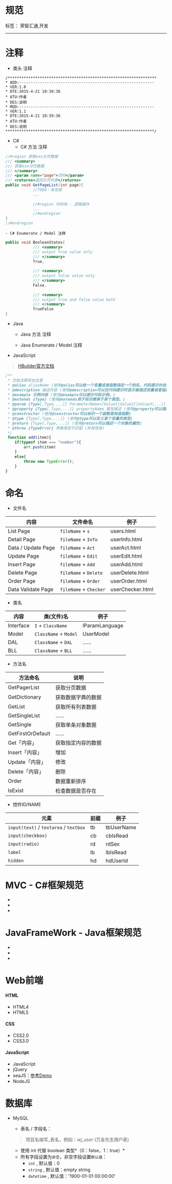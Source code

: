 # 规范

标签： 荣智汇通,开发

---

# 注释

- 类头 注释

```
/*****************************************************************
* ADD:-----------------------------------------------------------
* VER:1.0
* DTE:2015-4-21 10:39:36
* ATU:作者
* DES:说明
* MOD:-----------------------------------------------------------
* VER:1.1
* DTE:2015-4-21 10:39:36
* ATU:作者
* DES:说明
*****************************************************************/
```
- C#
    - C# 方法 注释
``` csharp
//#region 获取xxx分页数据
/// <summary>
/// 获取xxx分页数据
/// </summary>
/// <param name="page">页码</param>
/// <returns>返回分页列表</returns>
public void GetPageList(int page){
            //TODO：未完成
            ...
        
            //#region 代码块 - 逻辑操作
            ...
            //#endregion
}
//#endregion
```
    - C# Enumerate / Model 注释
``` csharp
public void BooleanStates{
            /// <summary>
            /// output true value only
            /// </summary>
            True,
            
            /// <summary>
            /// output false value only
            /// </summary>
            False,
            
            /// <summary>
            /// output true and false value both
            /// </summary>
            TrueFalse
}
```

- Java
    - Java 方法 注释
    
    - Java Enumerate / Model 注释

- JavaScript
> [HBuilder官方文档](http://ask.dcloud.net.cn/article/129)

``` javascript
/**
 * 文档注释写在这里
 * @alias aliasName (使用@alias可以给一个变量或者函数指定一个别名，代码提示时会提示该别名)
 * @description 描述内容 (使用@description可以在代码提示时显示被描述变量或者函数的描述信息。)
 * @example 示例内容 (使用@example可以提示代码示例。)
 * @extends {Type} (使用@extends用于标识继承于某个类型。)
 * @param {Type[,Type,...]} ParameterName=[Value1|Value2[|Value3|...]] 参数描述 (使用@param可以描述一个函数的参数以及参数类型，HBuilder扩展了参数值域的写法（目前只支持字符串值域）)
 * @property {Type[,Type,...]} propertyName 属性描述 (使用@property可以描述一个对象的属性)
 * @constructor (使用@constructor可以标识一个函数是构造函数)
 * @type {Type[,Type,...]} (使用@type可以定义某个变量的类型)
 * @return {Type[,Type,...]} (使用@return可以描述一个对象的属性)
 * @throw {TypeError} 参数类型不匹配 (异常信息)
 */
 function add(item){
    if(typeof item === "number"){
        arr.push(item)
    }
    else{
        throw new TypeError();
    }
}
```

# 命名

- 文件名

| 内容 | 文件命名 | 例子 |
| ---- | -------- | ---- |
| List Page | `fileName` + `s` | users.html |
| Detail Page | `fileName` + `Info` | userInfo.html |
| Data / Update Page | `fileName` + `Act` | userAct.html |
| Update Page | `fileName` + `Edit` | userEdit.html |
| Insert Page | `fileName` + `Add` | userAdd.html |
| Delete Page | `fileName` + `Delete` | userDelete.html |
| Order Page | `fileName` + `Order` | userOrder.html |
| Data Validate Page | `fileName` + `Checker` | userChecker.html |

- 类名

|  内容  |  类(文件)名  |  例子  |  
|  -----  |  -----  |  -----  |  
|  Interface  |  `I` + `ClassName`  |  IParamLanguage  |  
|  Model  |  `ClassName` + `Model`  |  UserModel  |  
|  DAL  |  `ClassName` + `DAL`  | …… |  
|  BLL  |  `ClassName` + `BLL`  | …… |  


- 方法名

|   方法命名   |   说明   |  
|  ------  |  ------  |  
|  GetPagerList  |  获取分页数据  |  
|  GetDictionary  |  获取数据字典的数据  |  
|  GetList  |  获取所有列表数据  |  
|  GetSingleList  | …… |
|  GetSingle  |  获取单条对象数据  |  
|  GetFirstOrDefault  | …… |
|  Get「内容」  |  获取指定内容的数据  |  
|  Insert「内容」  |  增加  |  
|  Update「内容」  |  修改  |  
|  Delete「内容」  |  删除  |  
|  Order  |  数据重新排序  |  
|  IsExist  |  检查数据是否存在  |  

- 控件ID/NAME

|   元素   |   前缀   |   例子   |  
|  ------  |  ------  |  ------  |  
|  `input(text)` / `textarea` / `textbox`  |  tb  |  tbUserName  |  
|  `input(checkbox)`  |  cb  |  cbIsRead  |  
|  `input(radio)`  |  rd  |  rdSex  |  
|  `label`  |  lb  |  lbIsRead  |  
|  `hidden`  |  hd  |  hdUserId  |  


# MVC - C#框架规范

- 
- 
- 


# JavaFrameWork - Java框架规范

- 
- 
- 

# Web前端
#### HTML

- HTML4
- HTML5 

#### CSS

- CSS2.0
- CSS3.0

#### JavaScript

- JavaScript
- jQuery
- seaJS：[参考Demo](https://github.com/MrLeo/SeaJS)
- NodeJS


# 数据库

- MySQL

    - 表名 / 字段名：
    >  项目名缩写_表名，例如：*wj_user* (万金先生用户表)

    - 使用 int 代替 boolean 类型*（0：false，1：true）*
    - 所有字段设置为`非空`，非空字段设置`默认值`：
        - `int` , 默认值：0
        - `string` , 默认值：empty string
        - `datetime` , 默认值：'1900-01-01 00:00:00'
















